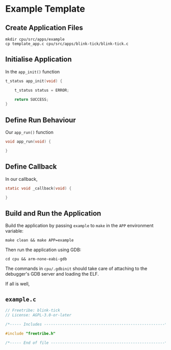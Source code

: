 # Example Template

## Create Application Files

```
mkdir cpu/src/apps/example
cp template_app.c cpu/src/apps/blink-tick/blink-tick.c
```

## Initialise Application

In the `app_init()` function

```c
t_status app_init(void) {

    t_status status = ERROR;

    return SUCCESS;
}
```

## Define Run Behaviour

Our `app_run()` function

```c
void app_run(void) {

}
```

## Define Callback

In our callback,

```c
static void _callback(void) {

}
```

## Build and Run the Application

Build the application by passing `example` to `make` in the `APP` environment
variable:

```
make clean && make APP=example
```

Then run the application using GDB:

```
cd cpu && arm-none-eabi-gdb
```

The commands in `cpu/.gdbinit` should take care of attaching to the debugger's
GDB server and loading the ELF.

If all is well,

## `example.c`

```c
// Freetribe: blink-tick
// License: AGPL-3.0-or-later

/*----- Includes -----------------------------------------------------*/

#include "freetribe.h"

/*----- End of file --------------------------------------------------*/
```
